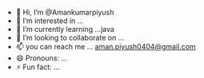 - 👋 Hi, I’m @Amankumarpiyush
- 👀 I’m interested in ...
- 🌱 I’m currently learning ...java
- 💞️ I’m looking to collaborate on ...
- 📫 you can reach me ... aman.piyush0404@gmail.com
- 😄 Pronouns: ...
- ⚡ Fun fact: ...

<!---
Amankumarpiyush/Amankumarpiyush is a ✨ special ✨ repository because its `README.md` (this file) appears on your GitHub profile.
You can click the Preview link to take a look at your changes.
--->
